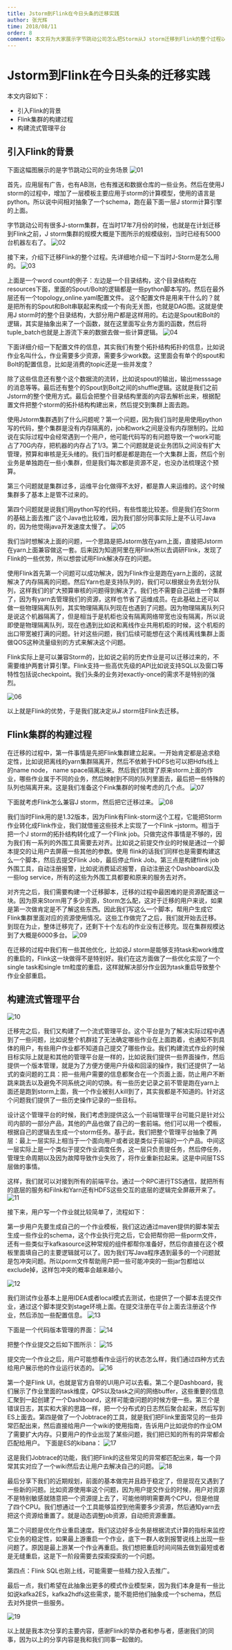 ```yaml
---
title: Jstorm到Flink在今日头条的迁移实践
author: 张光辉
time: 2018/08/11
order: 8
comment: 本文将为大家展示字节跳动公司怎么把Storm从J storm迁移到Flink的整个过程以及后续的计划。你可以借此了解字节跳动公司引入Flink的背景以及Flink集群的构建过程。字节跳动公司是如何兼容以前的Jstorm作业以及基于Flink做一个任务管理平台的呢？本文将一一为你揭开这些神秘的面纱。
---
```


# Jstorm到Flink在今日头条的迁移实践

本文内容如下：

- 引入Flink的背景
- Flink集群的构建过程
- 构建流式管理平台


## 引入Flink的背景

 下面这幅图展示的是字节跳动公司的业务场景
![01](https://i.imgur.com/dVI4vw4.png)

首先，应用层有广告，也有AB测，也有推送和数据仓库的一些业务。然后在使用J storm的过程中，增加了一层模板主要应用于storm的计算模型，使用的语言是python。所以说中间相对抽象了一个schema，跑在最下面一层J storm计算引擎的上面。

字节跳动公司有很多J-storm集群，在当时17年7月份的时候，也就是在计划迁移到Flink之前，J storm集群的规模大概是下图所示的规模级别，当时已经有5000台机器左右了。
![02](https://i.imgur.com/AXoEpjZ.png)


接下来，介绍下迁移Flink的整个过程。先详细地介绍一下当时J-Storm是怎么用的。
![03](https://i.imgur.com/rD2su08.png) 


上面是一个word count的例子：左边是一个目录结构，这个目录结构在resources下面，里面的Spout/Bolt的逻辑都是一些python脚本写的。然后在最外层还有一个topology_online.yaml配置文件。
这个配置文件是用来干什么的？就是把所有的Spout和Bolt串联起来构成一个有向无关图，也就是DAG图。这就是使用J storm时的整个目录结构，大部分用户都是这样用的。右边是Spout和Bolt的逻辑，其实是抽象出来了一个函数，就在这里面写业务方面的函数，然后将tuple_batch也就是上游流下来的数据去做一些计算逻辑。
![04](https://i.imgur.com/rh6043A.png)


下面详细介绍一下配置文件的信息，其实我们有整个拓扑结构拓扑的信息，比如说作业名叫什么，作业需要多少资源，需要多少work数。这里面会有单个的spout和Bolt的配置信息，比如是消费的topic还是一些并发度？

除了这些信息还有整个这个数据流的流转，比如说spout的输出，输出messsage的消息等等。最后还有整个的Spout到Bolt之间的shuffle逻辑。这就是我们之前Jstorm的整个使用方式。最后会把整个目录结构里面的内容去解析出来，根据配置文件把整个storm的拓扑结构构建出来，然后提交到集群上面去跑。

使用Jstorm集群遇到了什么问题呢？第一个问题，因为我们当时是用使用python写的代码，整个集群是没有内存隔离的，job和work之间是没有内存限制的。比如说在实际过程中会经常遇到一个用户，他可能代码写的有问题导致一个work可能占了70G内存，把机器的内存占了1/3。第二个问题就是说业务团队之间没有扩大管理，预算和审核是无头绪的。我们当时都是都是跑在一个大集群上面，然后个别业务是单独跑在一些小集群，但是我们每次都是资源不足，也没办法梳理这个预算。

第三个问题就是集群过多，运维平台化做得不太好，都是靠人来运维的。这个时候集群多了基本上是管不过来的。

第四个问题就是说我们用python写的代码，有些性能比较差。但是我们在Storm的基础上面去推广这个Java也比较难，因为我们部分同事实际上是不认可Java的，因为他觉得java开发速度太慢了。
![05](https://i.imgur.com/n8A30cK.png)



我们当时想解决上面的问题，一个思路是把Jstorm放在yarn上面，直接把Jstorm在yarn上面兼容做这一套。后来因为知道阿里在用Flink所以去调研Flink，发现了Flink的一些优势，所以想尝试用Flink解决存在的问题。

使用Flink首先第一个问题可以成功解决，因为Flink作业是跑在yarn上面的，这就解决了内存隔离的问题。然后Yarn也是支持队列的，我们可以根据业务去划分队列，这样我们的扩大预算审核的问题得到解决了。我们也不需要自己运维一个集群了，因为有yarn去管理我们的资源，这样也节省了运维成员。在此基础上还可以做一些物理隔离队列，其实物理隔离队列现在也遇到了问题。因为物理隔离队列只是说这个机器隔离了，但是相当于是机柜也没有隔离网络带宽也没有隔离，所以说即使是物理隔离队列，现在也遇到比如说和离线作业共用机柜的时候，这个机柜的出口带宽被打满的问题。针对这些问题，我们后续可能想在这个离线离线集群上面做QOS这种流量级别的方式来解决这个问题。

Flink实际上是可以兼容Storm的，比如说之前的历史作业是可以迁移过来的，不需要维护两套计算引擎。Flink支持一些高优先级的API比如说支持SQL以及窗口等特性包括说checkpoint。我们头条的业务对exactly-once的需求不是特别的强烈。

![06](https://i.imgur.com/XgJbUn4.png)


以上就是Flink的优势，于是我们就决定从J storm往Flink去迁移。

## Flink集群的构建过程

在迁移的过程中，第一件事情是先把Flink集群建立起来。一开始肯定都是追求稳定性，比如说把离线的yarn集群隔离开，然后不依赖于HDFS也可以把Hdfs线上的name node， name space隔离出来。然后我们梳理了原来storm上面的作业，哪些作业属于不同的业务，然后映射到不同的队列里面去，最后把一些特殊的队列也隔离开来。这是我们准备这个Fink集群的时候考虑的几个点。
![07](https://i.imgur.com/IKgkeQt.png)


下面就考虑Flink怎么兼容J storm，然后把它迁移过来。
![08](https://i.imgur.com/WOvO2gO.png)


我们当时Flink用的是1.32版本，因为Flink有Flink-storm这个工程，它能把Storm作业转化成Flink作业，我们就借鉴这些技术上实现了一个Flink –jstorm。相当于把一个J storm的拓扑结构转化成了一个Flink job。只做完这件事情是不够的，因为我们有一系列的外围工具需要去对齐。比如说之前提交作业的时候是通过一个脚本提交的让用户去屏蔽一些其他的参数。使用 flink的话我们同样也是需要构建这么一个脚本，然后去提交Flink Job，最后停止flink Job。第三点是构建flink job外围工具，自动注册报警，比如说消费延迟报警，自动注册这个Dashboard以及一些log service，所有的这些为外围工具都要和原来的服务去对齐。

对齐完之后，我们需要构建一个迁移脚本，迁移的过程中最困难的是资源配置这一块。因为原来Storm用了多少资源，Storm怎么配，这对于迁移的用户来说，如果是第一次做肯定是不了解这些东西。因此我们写这么一个脚本，帮用户生成它Flink集群里面对应的资源使用情况。这些工作做完了之后，我们就开始去迁移。到现在为止，整体迁移完了，还剩下十个左右的作业没有迁移完。现在集群规模达到了大概是6000多台。
![09](https://i.imgur.com/FHIqKm3.png)


在迁移的过程中我们有一些其他优化，比如说J storm是能够支持task和work维度的重启的，Flink这一块做得不是特别好。我们在这方面做了一些优化实现了一个single task和single tm粒度的重启，这样就解决部分作业因为task重启导致整个作业全部重启。

## 构建流式管理平台
![10](https://i.imgur.com/dxNmeDQ.png)


迁移完之后，我们又构建了一个流式管理平台。这个平台是为了解决实际过程中遇到了一些问题，比如说整个机群挂了无法确定哪些作业在上面跑着，也通知不到具体的用户，有些用户作业都不知道自己提交了哪些作业。我们构建流式作业的时候目标实际上就是和其他的管理平台是一样的，比如说我们提供一些界面操作，然后提供一个版本管理，就是为了方便方便用户升级和回滚的操作，我们还提供了一站式的查问题的工具：把一些用户需要的信息都聚合在一个页面上面，防止用户不断跳来跳去以及避免不同系统之间的切换。有一些历史记录之前不管是跑在yarn上面还是跑到storm上面，我一个作业被别人kill到了，其实我都是不知道的。针对这个问题我们提供了一些历史操作记录的一些目标。

设计这个管理平台的时候，我们考虑到提供这么一个前端管理平台可能只是针对公司内部的一部分产品，其他的产品也做了自己的一套前端。他们可以用一个模板，根据自己的逻辑去生成一个storm任务。基于此，我们把整个管理平台抽象了两层：最上一层实际上相当于一个面向用户或者说是类似于前端的一个产品。中间这一层实际上是一个类似于提交作业调度任务，这一层只负责提任务，然后停任务，管理生命周期以及因为故障导致作业失败了，将作业重新拉起来。这是中间层TSS层做的事情。

这样，我们就可以对接到所有的前端平台。通过一个RPC进行TSS通信，就把所有的底层的服务和Filnk和Yarn还有HDFS这些交互的底层的逻辑完全屏蔽开来了。
![11](https://i.imgur.com/pWkZmRd.png)



接下来，用户写一个作业就比较简单了，流程如下：

第一步用户先要生成自己的一个作业模板，我们这边通过maven提供的脚本架去生成一些作业的schema，这个作业执行完之后，它会把帮你把一些porm文件，还有一些类似于kafkasource这种常规的组件都帮你准备好，然后你直接在这个模板里面填自己的主要逻辑就可以了。因为我们写Java程序遇到最多的一个问题就是包冲突问题。所以porm文件帮助用户把一些可能冲突的一些jar包都给以exclude掉，这样包冲突的概率会越来越小。

![12](https://i.imgur.com/71FUWMP.png)


我们测试作业基本上是用IDEA或者local模式去测试，也提供了一个脚本去提交作业，通过这个脚本提交到stage环境上面。在提交注册在平台上面去注册这个作业，然后添加一些配置信息。
![13](https://i.imgur.com/yafOAwl.png)


下面是一个代码版本管理的界面： 
![14](https://i.imgur.com/rZQQX6g.png)


把整个作业提交之后如下图所示：
![15](https://i.imgur.com/9Y2n1wo.png)


提交完一个作业之后，用户可能想看作业运行的状态怎么样，我们通过四种方式去给用户展示他的作业运行状态的。
![16](https://i.imgur.com/ES79uuW.png)


第一个是Flink UI，也就是官方自带的UI用户可以去看。第二个是Dashboard，我们展示了作业里面的task维度，QPS以及task之间的网络buffer，这些重要的信息汇聚到一起创建了一个Dashboard，这样可能查问题的时候方便一些。第三个是错误日志，其实和大家的思路一样，把一个分布式的日志然后聚合起来，然后写到ES上面去。第四是做了一个Jobtrace的工具，就是我们把Flink里面常见的一些异常匹配出来，然后直接给用户一个wiki的使用指南，告诉用户比如说你的作业OM了需要扩大内存。只要用户的作业出现了某些问题，我们把已知的所有的异常都会匹配给用户。
下面是ES的kibana：
![17](https://i.imgur.com/Lb3tr6E.png)


这是我们Jobtrace的功能，我们把Flink的这些常见的异常都匹配出来，每一个异常其实对应了一个wiki然后去让用户去解决自己的问题。 
![18](https://i.imgur.com/JE9s6GJ.png)


最后分享下我们的近期规划，前面的基本做完并且趋于稳定了，但是现在又遇到了一些新的问题。比如资源使用率这个问题，因为用户提交作业的时候，用户对资源不是特别敏感就随意把一个资源提上去了，可能他明明需要两个CPU，但是他提了四个CPU。我们想通过一个工具能够监控到他需要多少资源，然后通知yarn去把这个资源给重置了。就是动态调整job资源，自动把资源重置。

第二个问题是优化作业重启速度。我们这边好多业务是根据流式计算的指标来监控它业务的稳定性，如果最上游重启一个作业，底下一群人收到报警说线上出现一些问题了。原因是最上游某一个作业再重启。我们想把重启时间间隔去做到最短或者是无缝重启，这是下一阶段需要去探索探索的一个问题。

第四点：Flink SQL也刚上线，可能需要一些精力投入去推广。

最后一点，我们希望在此抽象出更多的模式作业模型来，因为我们本身是有一些比如说kafka2ES，kafka2hdfs这些需求，能不能把他们抽象成一个schema，然后去对外提供一些服务。

![19](https://i.imgur.com/bOMpZlJ.png)


以上就是我本次分享的主要内容，感谢Flink的举办者和参与者，感谢我们的同事，因为以上的分享内容是我和我们同事一起做的。